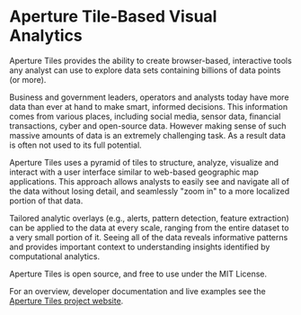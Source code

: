 Aperture Tile-Based Visual Analytics
==============

Aperture Tiles provides the ability to create browser-based, interactive tools any analyst can use to explore data sets containing billions of data points (or more).

Business and government leaders, operators and analysts today have more data than ever at hand to make smart, informed decisions. This information comes from various places, including social media, sensor data, financial transactions, cyber and open-source data. However making sense of such massive amounts of data is an extremely challenging task. As a result data is often not used to its full potential.

Aperture Tiles uses a pyramid of tiles to structure, analyze, visualize and interact with a user interface similar to web-based geographic map applications. This approach allows analysts to easily see and navigate all of the data without losing detail, and seamlessly "zoom in" to a more localized portion of that data.

Tailored analytic overlays (e.g., alerts, pattern detection, feature extraction) can be applied to the data at every scale, ranging from the entire dataset to a very small portion of it. Seeing all of the data reveals informative patterns and provides important context to understanding insights identified by computational analytics.

Aperture Tiles is open source, and free to use under the MIT License.

For an overview, developer documentation and live examples see the [Aperture Tiles project website](https://tiles.oculusinfo.com).